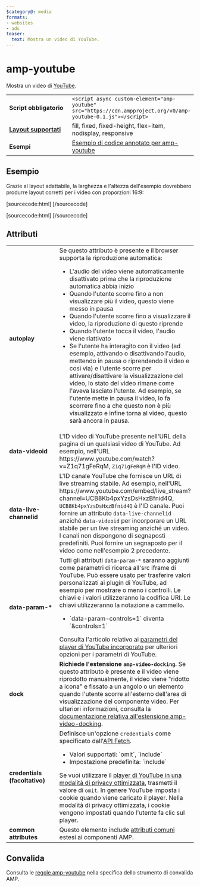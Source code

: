 ```yaml
---
$category@: media
formats:
- websites
- ads
teaser:
  text: Mostra un video di YouTube.
---
```




<!--
       Copyright 2016 The AMP HTML Authors. All Rights Reserved.

       Licensed under the Apache License, Version 2.0 (the "License");
     you may not use this file except in compliance with the License.
     You may obtain a copy of the License at

     http://www.apache.org/licenses/LICENSE-2.0

     Unless required by applicable law or agreed to in writing, software
     distributed under the License is distributed on an "AS-IS" BASIS,
     WITHOUT WARRANTIES OR CONDITIONS OF ANY KIND, either express or implied.
     See the License for the specific language governing permissions and
     limitations under the License.
-->

# amp-youtube

Mostra un video di [YouTube](https://www.youtube.com/).

<table>
  <tr>
    <td width="40%"><strong>Script obbligatorio</strong></td>
    <td><code>&lt;script async custom-element="amp-youtube" src="https://cdn.ampproject.org/v0/amp-youtube-0.1.js">&lt;/script></code></td>
  </tr>
  <tr>
    <td class="col-fourty"><strong><a href="https://www.ampproject.org/docs/guides/responsive/control_layout.html">Layout supportati</a></strong></td>
    <td>fill, fixed, fixed-height, flex-item, nodisplay, responsive</td>
  </tr>
  <tr>
    <td width="40%"><strong>Esempi</strong></td>
    <td><a href="https://ampbyexample.com/components/amp-youtube/">Esempio di codice annotato per amp-youtube</a></td>
  </tr>
</table>

## Esempio

Grazie al layout adattabile, la larghezza e l'altezza dell'esempio dovrebbero produrre layout corretti per i video con proporzioni 16:9:

[sourcecode:html]
<amp-youtube
    data-videoid="mGENRKrdoGY"
    layout="responsive"
    width="480" height="270"></amp-youtube>
  [/sourcecode]

  [sourcecode:html]
  <amp-youtube
      id="myLiveChannel"
      data-live-channelid="UCB8Kb4pxYzsDsHxzBfnid4Q"
      width="358"
      height="204"
      layout="responsive">
    <amp-img
      src="https://i.ytimg.com/vi/Wm1fWz-7nLQ/hqdefault_live.jpg"
      placeholder
      layout="fill"
      />
  </amp-youtube>
  [/sourcecode]

## Attributi

<table>
  <tr>
    <td width="40%"><strong>autoplay</strong></td>
    <td>Se questo attributo è presente e il browser supporta la riproduzione automatica:
      <ul>
        <li>L'audio del video viene automaticamente disattivato prima che la riproduzione automatica abbia inizio
        </li>
        <li>Quando l'utente scorre fino a non visualizzare più il video, questo viene messo in pausa
        </li>
        <li>Quando l'utente scorre fino a visualizzare il video, la riproduzione di questo riprende
        </li>
        <li>Quando l'utente tocca il video, l'audio viene riattivato
        </li>
        <li>Se l'utente ha interagito con il video (ad esempio, attivando o disattivando l'audio, mettendo in pausa o riprendendo il video e così via) e l'utente scorre per attivare/disattivare la visualizzazione del video, lo stato del video rimane come l'aveva lasciato l'utente. Ad esempio, se l'utente mette in pausa il video, lo fa scorrere fino a che questo non è più visualizzato e infine torna al video, questo sarà ancora in pausa.
        </li>
      </ul></td>
    </tr>
    <tr>
      <td width="40%"><strong>data-videoid</strong></td>
      <td>L'ID video di YouTube presente nell'URL della pagina di un qualsiasi video di YouTube.
          Ad esempio, nell'URL https://www.youtube.com/watch?v=Z1q71gFeRqM, <code>Z1q71gFeRqM</code> è l'ID video.</td>
      </tr>
      <tr>
        <td width="40%"><strong>data-live-channelid</strong></td>
        <td>L'ID canale YouTube che fornisce un URL di live streaming stabile. Ad esempio, nell'URL https://www.youtube.com/embed/live_stream?channel=UCB8Kb4pxYzsDsHxzBfnid4Q, <code>UCB8Kb4pxYzsDsHxzBfnid4Q</code> è l'ID canale. Puoi fornire un attributo <code>data-live-channelid</code> anziché <code>data-videoid</code> per incorporare un URL stabile per un live streaming anziché un video. I canali non dispongono di segnaposti predefiniti. Puoi fornire un segnaposto per il video come nell'esempio 2 precedente.</td>
      </tr>
      <tr>
        <td width="40%"><strong>data-param-*</strong></td>
        <td>Tutti gli attributi <code>data-param-*</code> saranno aggiunti come parametri di ricerca all'src iframe di YouTube. Può essere usato per trasferire valori personalizzati ai plugin di YouTube, ad esempio per mostrare o meno i controlli.
            Le chiavi e i valori utilizzeranno la codifica URI. Le chiavi utilizzeranno la notazione a cammello.
            <ul>
            <li>`data-param-controls=1` diventa `&amp;controls=1`</li>
          </ul>
          Consulta l'articolo relativo ai <a href="https://developers.google.com/youtube/player_parameters">parametri del player di YouTube incorporato</a> per ulteriori opzioni per i parametri di YouTube.
        </td>
      </tr>
      <tr>
        <td width="40%"><strong>dock</strong></td>
        <td><strong>Richiede l'estensione <code>amp-video-docking</code>.</strong> Se questo attributo è presente e il video viene riprodotto manualmente, il video viene "ridotto a icona" e fissato a un angolo o un elemento quando l'utente scorre all'esterno dell'area di visualizzazione del componente video.
            Per ulteriori informazioni, consulta la <a href="https://github.com/ampproject/amphtml/blob/master/extensions/amp-video-docking/amp-video-docking.md">documentazione relativa all'estensione amp-video-docking</a>.</td>
        </tr>
        <tr>
          <td width="40%"><strong>credentials (facoltativo)</strong></td>
          <td>Definisce un'opzione <code>credentials</code> come specificato dall'<a href="https://fetch.spec.whatwg.org/">API Fetch</a>.
            <ul>
              <li>Valori supportati: `omit`, `include`</li>
              <li>Impostazione predefinita: `include`</li>
            </ul>
            Se vuoi utilizzare il <a href="http://www.google.com/support/youtube/bin/answer.py?answer=141046">player di YouTube in una modalità di privacy ottimizzata</a>, trasmetti il valore di <code>omit</code>.
            In genere YouTube imposta i cookie quando viene caricato il player. Nella modalità di privacy ottimizzata, i cookie vengono impostati quando l'utente fa clic sul player.</td>
          </tr>
          <tr>
            <td width="40%"><strong>common attributes</strong></td>
            <td>Questo elemento include <a href="https://www.ampproject.org/docs/reference/common_attributes">attributi comuni</a> estesi ai componenti AMP.</td>
          </tr>
        </table>

## Convalida

Consulta le [regole amp-youtube](https://github.com/ampproject/amphtml/blob/master/extensions/amp-youtube/validator-amp-youtube.protoascii) nella specifica dello strumento di convalida AMP.
